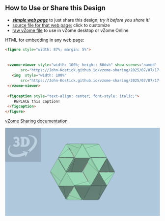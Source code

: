 
## How to Use or Share this Design

 - [***simple web page***](<https://John-Kostick.github.io/vzome-sharing/2025/07/07/17-00-25-Tetraxis-Puzzle-study-6/>) to just share this design; *try it before you share it!*
 - [source file for that web page](<https://github.com/John-Kostick/vzome-sharing/edit/main/2025/07/07/17-00-25-Tetraxis-Puzzle-study-6/index.md>); click to customize
 - [raw vZome file](<https://raw.githubusercontent.com/John-Kostick/vzome-sharing/main/2025/07/07/17-00-25-Tetraxis-Puzzle-study-6/Tetraxis-Puzzle-study-6.vZome>) to use in vZome desktop or vZome Online
 
 HTML for embedding in any web page:
 ```html
<figure style="width: 87%; margin: 5%">
  
  
  <vzome-viewer style="width: 100%; height: 60dvh" show-scenes='named'
        src="https://John-Kostick.github.io/vzome-sharing/2025/07/07/17-00-25-Tetraxis-Puzzle-study-6/Tetraxis-Puzzle-study-6.vZome" >
    <img  style="width: 100%"
        src="https://John-Kostick.github.io/vzome-sharing/2025/07/07/17-00-25-Tetraxis-Puzzle-study-6/Tetraxis-Puzzle-study-6.png" >
  </vzome-viewer>

  <figcaption style="text-align: center; font-style: italic;">
     REPLACE this caption!
  </figcaption>
</figure>

 ```

[vZome Sharing documentation](https://vzome.github.io/vzome/sharing.html#how-it-works)

![Image](<Tetraxis-Puzzle-study-6.png>)

